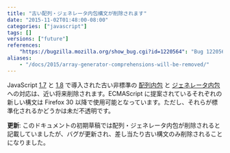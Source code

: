 ```yaml
---
title: "古い配列・ジェネレータ内包構文が削除されます"
date: "2015-11-02T01:48:00-08:00"
categories: ["javascript"]
tags: []
versions: ["future"]
references:
    "https://bugzilla.mozilla.org/show_bug.cgi?id=1220564": "Bug 1220564 - Remove legacy array/generator comprehension."
aliases:
    - "/docs/2015/array-generator-comprehensions-will-be-removed/"
---
```

JavaScript [1.7](https://developer.mozilla.org/ja/docs/Web/JavaScript/New_in_JavaScript/1.7) と [1.8](https://developer.mozilla.org/ja/docs/Web/JavaScript/New_in_JavaScript/1.8) で導入された古い非標準の [配列内包](https://developer.mozilla.org/ja/docs/Web/JavaScript/Reference/Operators/Array_comprehensions) と [ジェネレータ内包](https://developer.mozilla.org/ja/docs/Web/JavaScript/Reference/Operators/Generator_comprehensions) への対応は、近い将来削除されます。ECMAScript に提案されているそれぞれの新しい構文は Firefox 30 以降で使用可能となっています。ただし、それらが標準化されるかどうかは未だ不透明です。

**更新**: このドキュメントの初期草稿では配列・ジェネレータ内包が削除されると記載していましたが、バグが更新され、差し当たり古い構文のみ削除されることになりました。
